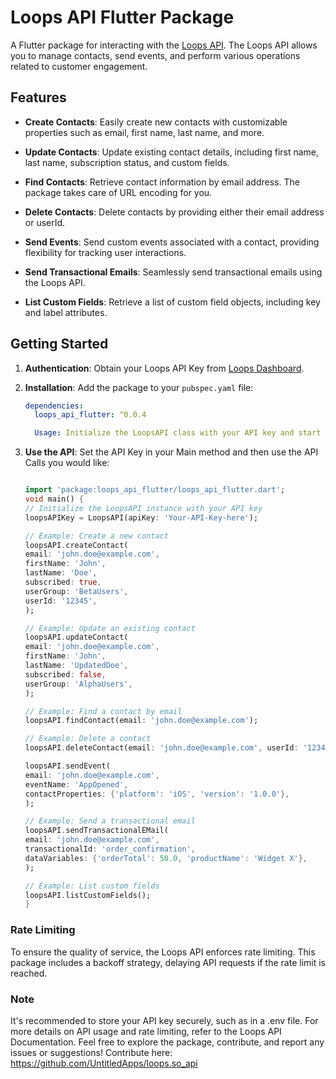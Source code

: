 # Loops API Flutter Package

A Flutter package for interacting with the [Loops API](https://loops.so/docs/api-reference/api). The Loops API allows you to manage contacts, send events, and perform various operations related to customer engagement.

## Features

- **Create Contacts**: Easily create new contacts with customizable properties such as email, first name, last name, and more.

- **Update Contacts**: Update existing contact details, including first name, last name, subscription status, and custom fields.

- **Find Contacts**: Retrieve contact information by email address. The package takes care of URL encoding for you.

- **Delete Contacts**: Delete contacts by providing either their email address or userId.

- **Send Events**: Send custom events associated with a contact, providing flexibility for tracking user interactions.

- **Send Transactional Emails**: Seamlessly send transactional emails using the Loops API.

- **List Custom Fields**: Retrieve a list of custom field objects, including key and label attributes.

## Getting Started

1. **Authentication**: Obtain your Loops API Key from [Loops Dashboard](https://loops.so/docs/api-reference/api#authentication).

2. **Installation**: Add the package to your `pubspec.yaml` file:

   ```yaml
   dependencies:
     loops_api_flutter: ^0.0.4

     Usage: Initialize the LoopsAPI class with your API key and start making API requests.
   ```

3. **Use the API**: Set the API Key in your Main method and then use the API Calls you would like:

   ```dart

   import 'package:loops_api_flutter/loops_api_flutter.dart';
   void main() {
   // Initialize the LoopsAPI instance with your API key
   loopsAPIKey = LoopsAPI(apiKey: 'Your-API-Key-here');

   // Example: Create a new contact
   loopsAPI.createContact(
   email: 'john.doe@example.com',
   firstName: 'John',
   lastName: 'Doe',
   subscribed: true,
   userGroup: 'BetaUsers',
   userId: '12345',
   );

   // Example: Update an existing contact
   loopsAPI.updateContact(
   email: 'john.doe@example.com',
   firstName: 'John',
   lastName: 'UpdatedDoe',
   subscribed: false,
   userGroup: 'AlphaUsers',
   );

   // Example: Find a contact by email
   loopsAPI.findContact(email: 'john.doe@example.com');

   // Example: Delete a contact
   loopsAPI.deleteContact(email: 'john.doe@example.com', userId: '12345');

   loopsAPI.sendEvent(
   email: 'john.doe@example.com',
   eventName: 'AppOpened',
   contactProperties: {'platform': 'iOS', 'version': '1.0.0'},
   );

   // Example: Send a transactional email
   loopsAPI.sendTransactionalEMail(
   email: 'john.doe@example.com',
   transactionalId: 'order_confirmation',
   dataVariables: {'orderTotal': 50.0, 'productName': 'Widget X'},
   );

   // Example: List custom fields
   loopsAPI.listCustomFields();
   }
   ```

### Rate Limiting

To ensure the quality of service, the Loops API enforces rate limiting. This package includes a backoff strategy, delaying API requests if the rate limit is reached.

### Note

It's recommended to store your API key securely, such as in a .env file.
For more details on API usage and rate limiting, refer to the Loops API Documentation.
Feel free to explore the package, contribute, and report any issues or suggestions!
Contribute here: https://github.com/UntitledApps/loops.so_api
